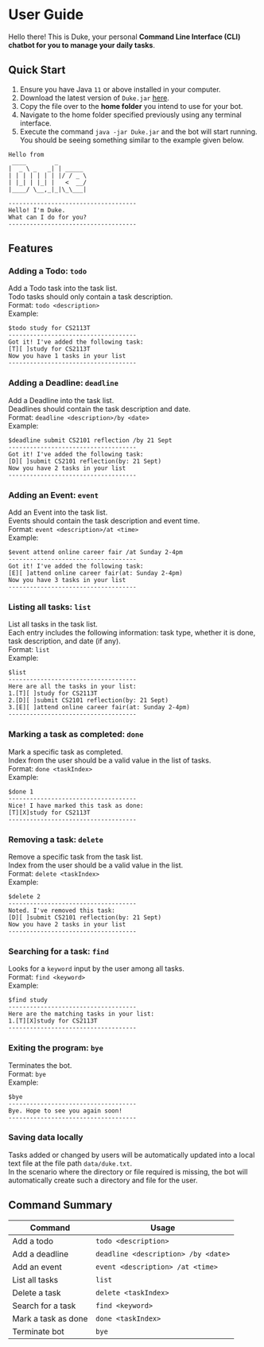 # User Guide
Hello there! This is Duke, your personal **Command Line Interface (CLI) chatbot for you to manage your daily tasks**.

## Quick Start 
1. Ensure you have Java ```11``` or above installed in your computer.
2. Download the latest version of ```Duke.jar``` [here](https://github.com/MAZJ124/ip).
3. Copy the file over to the **home folder** you intend to use for your bot.
4. Navigate to the home folder specified previously using any terminal interface.
5. Execute the command `java -jar Duke.jar` and the bot will start running. You should be seeing something similar to the example given below.

```  
Hello from  
 ____        _        
|  _ \ _   _| | _____ 
| | | | | | | |/ / _ \
| |_| | |_| |   <  __/
|____/ \__,_|_|\_\___|  

------------------------------------  
Hello! I'm Duke.  
What can I do for you?  
------------------------------------  
```

## Features 

### Adding a Todo: ```todo```
Add a Todo task into the task list.  
Todo tasks should only contain a task description.  
Format: ```todo <description>```  
Example:  
```
$todo study for CS2113T  
------------------------------------  
Got it! I've added the following task:  
[T][ ]study for CS2113T  
Now you have 1 tasks in your list  
------------------------------------  
```

### Adding a Deadline: ```deadline```
Add a Deadline into the task list.  
Deadlines should contain the task description and date.  
Format: ```deadline <description>/by <date>```  
Example: 
```
$deadline submit CS2101 reflection /by 21 Sept  
------------------------------------  
Got it! I've added the following task:  
[D][ ]submit CS2101 reflection(by: 21 Sept)  
Now you have 2 tasks in your list  
------------------------------------
```

### Adding an Event: ```event```
Add an Event into the task list.  
Events should contain the task description and event time.  
Format: ```event <description>/at <time>```  
Example:
```
$event attend online career fair /at Sunday 2-4pm  
------------------------------------  
Got it! I've added the following task:  
[E][ ]attend online career fair(at: Sunday 2-4pm)  
Now you have 3 tasks in your list  
------------------------------------  
```

### Listing all tasks: ```list```
List all tasks in the task list.  
Each entry includes the following information: task type, whether it is done, task description, and date (if any).  
Format: ```list```  
Example:
```
$list
------------------------------------  
Here are all the tasks in your list:  
1.[T][ ]study for CS2113T  
2.[D][ ]submit CS2101 reflection(by: 21 Sept)  
3.[E][ ]attend online career fair(at: Sunday 2-4pm)  
------------------------------------  
```

### Marking a task as completed: ```done```  
Mark a specific task as completed.   
Index from the user should be a valid value in the list of tasks.  
Format: ```done <taskIndex>```  
Example: 
```
$done 1  
------------------------------------  
Nice! I have marked this task as done:  
[T][X]study for CS2113T  
------------------------------------  
```

### Removing a task: ```delete```
Remove a specific task from the task list.  
Index from the user should be a valid value in the list.  
Format: ```delete <taskIndex>```  
Example:
```
$delete 2  
------------------------------------  
Noted. I've removed this task:  
[D][ ]submit CS2101 reflection(by: 21 Sept)  
Now you have 2 tasks in your list  
------------------------------------  
```

### Searching for a task: ```find```
Looks for a ```keyword``` input by the user among all tasks.  
Format: ```find <keyword>```  
Example: 
```
$find study  
------------------------------------  
Here are the matching tasks in your list:  
1.[T][X]study for CS2113T  
------------------------------------  
```

### Exiting the program: ```bye```
Terminates the bot.  
Format: ```bye```  
Example:
```
$bye  
------------------------------------  
Bye. Hope to see you again soon!  
------------------------------------  
```

### Saving data locally
Tasks added or changed by users will be automatically updated into a local text file at the file path ```data/duke.txt```.  
In the scenario where the directory or file required is missing, the bot will automatically create such a directory and 
file for the user.

## Command Summary

| **Command** | **Usage**| 
| ------- | -----| 
| Add a todo | `todo <description>`| 
| Add a deadline | `deadline <description> /by <date>`| 
| Add an event | `event <description> /at <time>`| 
| List all tasks | `list`| 
| Delete a task | `delete <taskIndex>`| 
| Search for a task | `find <keyword>`| 
| Mark a task as done | `done <taskIndex>`| 
| Terminate bot | `bye`| 
